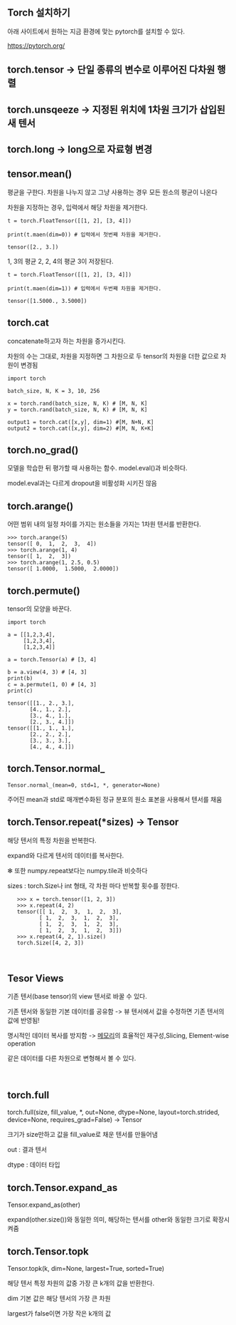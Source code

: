 
## Torch 설치하기 

아래 사이트에서 원하는 지금 환경에 맞는 pytorch를 설치할 수 있다. 

https://pytorch.org/

## torch.tensor -> 단일 종류의 변수로 이루어진 다차원 행렬

## torch.unsqeeze -> 지정된 위치에 1차원 크기가 삽입된 새 텐서

## torch.long -> long으로 자료형 변경

## tensor.mean()

평균을 구한다. 차원을 나누지 않고 그냥 사용하는 경우 모든 원소의 평균이 나온다

차원을 지정하는 경우, 입력에서 해당 차원을 제거한다.


~~~
t = torch.FloatTensor([[1, 2], [3, 4]])

print(t.maen(dim=0)) # 입력에서 첫번째 차원을 제거한다.
~~~

~~~
tensor([2., 3.])
~~~
1, 3의 평균 2, 2, 4의 평균 3이 저장된다.

~~~
t = torch.FloatTensor([[1, 2], [3, 4]])

print(t.maen(dim=1)) # 입력에서 두번째 차원을 제거한다.
~~~
~~~
tensor([1.5000., 3.5000])
~~~

## torch.cat

concatenate하고자 하는 차원을 증가시킨다.

차원의 수는 그대로, 차원을 지정하면 그 차원으로 두 tensor의 차원을 더한 값으로 차원이 변경됨

~~~
import torch

batch_size, N, K = 3, 10, 256

x = torch.rand(batch_size, N, K) # [M, N, K]
y = torch.rand(batch_size, N, K) # [M, N, K]

output1 = torch.cat([x,y], dim=1) #[M, N+N, K]
output2 = torch.cat([x,y], dim=2) #[M, N, K+K]
~~~

## torch.no_grad()

모델을 학습한 뒤 평가할 때 사용하는 함수. model.eval()과 비슷하다.

model.eval과는 다르게 dropout을 비활성화 시키진 않음

## torch.arange()

어떤 범위 내의 일정 차이를 가지는 원소들을 가지는 1차원 텐서를 반환한다.

~~~
>>> torch.arange(5)
tensor([ 0,  1,  2,  3,  4])
>>> torch.arange(1, 4)
tensor([ 1,  2,  3])
>>> torch.arange(1, 2.5, 0.5)
tensor([ 1.0000,  1.5000,  2.0000])
~~~

## torch.permute()

tensor의 모양을 바꾼다.

~~~
import torch

a = [[1,2,3,4],
     [1,2,3,4],
     [1,2,3,4]]

a = torch.Tensor(a) # [3, 4]

b = a.view(4, 3) # [4, 3]
print(b)
c = a.permute(1, 0) # [4, 3]
print(c)
~~~
~~~
tensor([[1., 2., 3.],
       [4., 1., 2.],
       [3., 4., 1.],
       [2., 3., 4.]])
tensor([[1., 1., 1.],
       [2., 2., 2.],
       [3., 3., 3.],
       [4., 4., 4.]])
~~~


## torch.Tensor.normal_

~~~
Tensor.normal_(mean=0, std=1, *, generator=None)
~~~

주어진 mean과 std로 매개변수화된 정규 분포의 원소 표본을 사용해서 텐서를 채움
## torch.Tensor.repeat(*sizes) -> Tensor

해당 텐서의 특정 차원을 반복한다. 

expand와 다르게 텐서의 데이터를 복사한다.

✻ 또한 numpy.repeat보다는 numpy.tile과 비슷하다

sizes : torch.Size나 int 형태, 각 차원 마다 반복할 횟수를 정한다.

       >>> x = torch.tensor([1, 2, 3])
       >>> x.repeat(4, 2)
       tensor([[ 1,  2,  3,  1,  2,  3],
              [ 1,  2,  3,  1,  2,  3],
              [ 1,  2,  3,  1,  2,  3],
              [ 1,  2,  3,  1,  2,  3]])
       >>> x.repeat(4, 2, 1).size()
       torch.Size([4, 2, 3])
​

## Tesor Views

기존 텐서(base tensor)의 view 텐서로 바꿀 수 있다. 

기존 텐서와 동일한 기본 데이터를 공유함 -> 뷰 텐서에서 값을 수정하면 기존 텐서의 값에 반영됨!

명시적인 데이터 복사를 방지함 -> [메모리](Memory)의 효율적인 재구성,Slicing, Element-wise operation

같은 데이터를 다른 차원으로 변형해서 볼 수 있다. 

​
## torch.full

torch.full(size, fill_value, *, out=None, dtype=None, layout=torch.strided, device=None, requires_grad=False) -> Tensor

크기가 size만하고 값을 fill_value로 채운 텐서를 만들어냄

out : 결과 텐서 

dtype : 데이터 타입

## torch.Tensor.expand_as

Tensor.expand_as(other)

expand(other.size())와 동일한 의미, 해당하는 텐서를 other와 동일한 크기로 확장시켜줌


## torch.Tensor.topk

Tensor.topk(k, dim=None, largest=True, sorted=True)

해당 텐서 특정 차원의 값중 가장 큰 k개의 값을 반환한다. 

dim 기본 값은 해당 텐서의 가장 큰 차원

largest가 false이면 가장 작은 k개의 값
